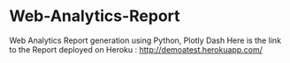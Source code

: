 # Web-Analytics-Report
Web Analytics Report generation using Python, Plotly Dash
Here is the link to the Report deployed on Heroku : http://demoatest.herokuapp.com/
